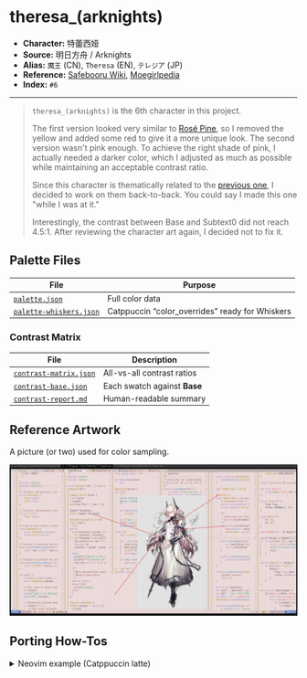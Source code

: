 # theresa_(arknights)

- **Character:** 特蕾西娅
- **Source:** 明日方舟 / Arknights
- **Alias:** `魔王` (CN), `Theresa` (EN), `テレジア` (JP)
- **Reference:** [Safebooru Wiki](<https://safebooru.donmai.us/wiki_pages/theresa_(arknights)>), [Moegirlpedia](<https://zh.moegirl.org.cn/zh-hans/%E7%89%B9%E8%95%BE%E8%A5%BF%E5%A8%85(%E6%98%8E%E6%97%A5%E6%96%B9%E8%88%9F)>)
- **Index:** `#6`

---

> `theresa_(arknights)` is the 6th character in this project.
>
> The first version looked very similar to [Rosé Pine](https://rosepinetheme.com/), so I removed the yellow and added some red to give it a more unique look.
> The second version wasn't pink enough. To achieve the right shade of pink, I actually needed a darker color, which I adjusted as much as possible while maintaining an acceptable contrast ratio.
>
> Since this character is thematically related to the [previous one](../arknights-priestess/README.md), I decided to work on them back-to-back. You could say I made this one "while I was at it."
>
> Interestingly, the contrast between Base and Subtext0 did not reach 4.5:1. After reviewing the character art again, I decided not to fix it.

## Palette Files

| File                                                            | Purpose                                         |
| --------------------------------------------------------------- | ----------------------------------------------- |
| [`palette.json`](./palette.json)                                | Full color data                                 |
| [`palette-whiskers.json`](./palette-whiskers.json) | Catppuccin “color_overrides” ready for Whiskers |

### Contrast Matrix

| File                                                         | Description                  |
| ------------------------------------------------------------ | ---------------------------- |
| [`contrast-matrix.json`](./contrast/contrast-matrix.json) | All-vs-all contrast ratios   |
| [`contrast-base.json`](./contrast/contrast-base.json)     | Each swatch against **Base** |
| [`contrast-report.md`](./contrast/contrast-report.md)     | Human-readable summary       |

## Reference Artwork
 
A picture (or two) used for color sampling.
 
![sample](./assets/sample.png)

## Porting How-Tos
 
<details>
<summary>Neovim example (Catppuccin latte)</summary>

```lua
require("catppuccin").setup {
    color_overrides = {
        latte = {
        rosewater= "#cf6d7d",
        flamingo = "#dd6363",
        pink     = "#b74757",
        mauve    = "#af78af",
        red      = "#d7425b",
        maroon   = "#8a4254",
        peach    = "#ca7623",
        yellow   = "#a7851d",
        green    = "#4b9b66",
        teal     = "#419891",
        sky      = "#4692b8",
        sapphire = "#5d8fc1",
        blue     = "#597bc0",
        lavender = "#8d82c3",
        text     = "#534853",
        subtext0 = "#746474",
        subtext1 = "#635663",
        base     = "#EADBDA",
        mantle   = "#E4D2D0",
        crust    = "#DFC8C6",
        surface0 = "#D4B5B3",
        surface1 = "#C9A29F",
        surface2 = "#BE8F8C",
        overlay0 = "#B37C78",
        overlay1 = "#A86965",
        overlay2 = "#985A56",
        },
    }
}
```

</details>
